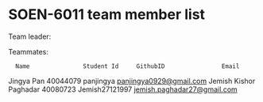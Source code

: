 # SOEN-6011 team member list

Team leader: 

Teammates:
      
      Name               Student Id     GithubID                Email
Jingya Pan                40044079      panjingya         panjingya0929@gmail.com
Jemish Kishor Paghadar    40080723     Jemish27121997     jemish.paghadar27@gmail.com
